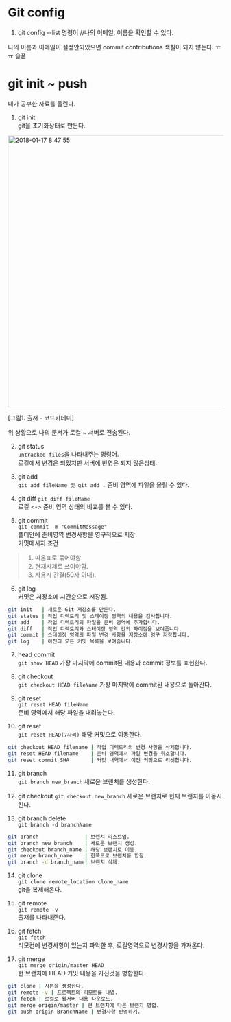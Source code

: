# Git config

1. git config --list 명령어 //나의 이메일, 이름을 확인할 수 있다.

나의 이름과 이메일이 설정안되있으면 commit contributions 색칠이 되지 않는다. ㅠㅠ 슬픔  

# git init ~ push  

내가 공부한 자료를 올린다.  

1. git init  
git을 초기화상태로 만든다. 

<img width="634" alt="2018-01-17 8 47 55" src="https://user-images.githubusercontent.com/25549306/35018102-5677de38-fb63-11e7-8e90-5162d71bc60b.png">

[그림1. 출저 - 코드카데미]  

위 상황으로 나의 문서가 로컬 ~ 서버로 전송된다.  

2. git status  
`untracked files`을 나타내주는 명령어.  
로컬에서 변경은 되었지만 서버에 반영은 되지 않은상태.  

3. git add  
` git add fileName 및 git add . `
준비 영역에 파일을 올릴 수 있다.  

4. git diff
`git diff fileName`  
로컬 <-> 준비 영역 상태의 비교를 볼 수 있다.  

5. git commit  
`git commit -m "CommitMessage"`  
폴더안에 준비영역 변경사항을 영구적으로 저장.  
커밋메시지 조건  
> 1. 따옴표로 묶어야함.  
> 2. 현재시제로 쓰여야함.   
> 3. 사용시 간결(50자 이내).

6. git log  
커밋은 저장소에 시간순으로 저장됨.  

```sh  
git init   | 새로운 Git 저장소를 만든다.
git status | 작업 디렉토리 및 스테이징 영역의 내용을 검사합니다.
git add    | 작업 디렉토리의 파일을 준비 영역에 추가합니다.
git diff   | 작업 디렉토리와 스테이징 영역 간의 차이점을 보여줍니다.
git commit | 스테이징 영역의 파일 변경 사항을 저장소에 영구 저장합니다.
git log    | 이전의 모든 커밋 목록을 보여줍니다.  
```

7. head commit  
`git show HEAD`
가장 마지막에 commit된 내용과 commit 정보를 표현한다.  

8. git checkout  
`git checkout HEAD fileName`
가장 마지막에 commit된 내용으로 돌아간다.  

9. git reset   
`git reset HEAD fileName`  
준비 영역에서 해당 파일을 내려놓는다.  

10. git reset  
`git reset HEAD(7자리)`
해당 커밋으로 이동한다.   

```sh
git checkout HEAD filename | 작업 디렉토리의 변경 사항을 삭제합니다.  
git reset HEAD filename    | 준비 영역에서 파일 변경을 취소합니다. 
git reset commit_SHA       | 커밋 내역에서 이전 커밋으로 리셋합니다. 
```

11. git branch  
`git branch new_branch`
새로운 브랜치를 생성한다.  

12. git checkout 
`git checkout new_branch`
새로운 브랜치로 현재 브랜치를 이동시킨다.  

13. git branch delete  
`git branch -d branchName`

```sh
git branch               | 브랜치 리스트업.
git branch new_branch    | 새로운 브랜치 생성.
git checkout branch_name | 해당 브랜치로 이동.
git merge branch_name    | 한쪽으로 브랜치를 합침.
git branch -d branch_name| 브랜치 삭제.
```

14. git clone  
`git clone remote_location clone_name`  
git을 복제해온다.  

15. git remote  
`git remote -v`  
출저를 나타내준다.  

16. git fetch  
`git fetch`  
리모컨에 변경사항이 있는지 파악한 후, 로컬영역으로 변경사항을 가져온다.  

17. git merge  
`git merge origin/master HEAD`  
현 브랜치에 HEAD 커밋 내용을 가진것을 병합한다.  

```sh
git clone | 사본을 생성한다.  
git remote -v | 프로젝트의 리모트를 나열.  
git fetch | 로컬로 웹서버 내용 다운로드.
git merge origin/master | 현 브랜치에 다른 브랜치 병합.
git push origin BranchName | 변경사항 반영하기.   
```


